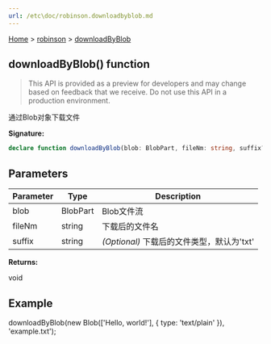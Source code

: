 ```yaml
---
url: /etc\doc/robinson.downloadbyblob.md
---
```

[Home](./index.md) > [robinson](./robinson.md) > [downloadByBlob](./robinson.downloadbyblob.md)

## downloadByBlob() function

> This API is provided as a preview for developers and may change based on feedback that we receive. Do not use this API in a production environment.

通过Blob对象下载文件

**Signature:**

```typescript
declare function downloadByBlob(blob: BlobPart, fileNm: string, suffix?: string): void;
```

## Parameters

|  Parameter | Type | Description |
|  --- | --- | --- |
|  blob | BlobPart | Blob文件流 |
|  fileNm | string | 下载后的文件名 |
|  suffix | string | *(Optional)* 下载后的文件类型，默认为'txt' |

**Returns:**

void

## Example

downloadByBlob(new Blob(\['Hello, world!'], { type: 'text/plain' }), 'example.txt');
